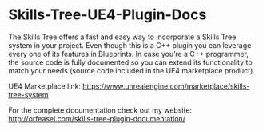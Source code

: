 # Skills-Tree-UE4-Plugin-Docs

The Skills Tree offers a fast and easy way to incorporate a Skills Tree system in your project. Even though this is a C++ plugin you can leverage every one of its features in Blueprints. In case you’re a C++ programmer, the source code is fully documented so you can extend its functionality to match your needs (source code included in the UE4 marketplace product).

UE4 Marketplace link: https://www.unrealengine.com/marketplace/skills-tree-system

For the complete documentation check out my website: http://orfeasel.com/skills-tree-plugin-documentation/
